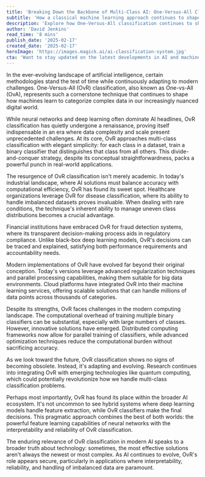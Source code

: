 ```yaml
---
title: 'Breaking Down the Backbone of Multi-Class AI: One-Versus-All Classification'
subtitle: 'How a classical machine learning approach continues to shape modern AI solutions'
description: 'Explore how One-Versus-All classification continues to shape modern AI solutions, combining classical machine learning principles with cutting-edge technologies to solve complex classification problems in healthcare, finance, and beyond.'
author: 'David Jenkins'
read_time: '8 mins'
publish_date: '2025-02-17'
created_date: '2025-02-17'
heroImage: 'https://images.magick.ai/ai-classification-system.jpg'
cta: 'Want to stay updated on the latest developments in AI and machine learning? Follow us on LinkedIn for expert insights and analysis on emerging technologies like One-Versus-All classification.'
---
```


In the ever-evolving landscape of artificial intelligence, certain methodologies stand the test of time while continuously adapting to modern challenges. One-Versus-All (OvR) classification, also known as One-vs-All (OvA), represents such a cornerstone technique that continues to shape how machines learn to categorize complex data in our increasingly nuanced digital world.

While neural networks and deep learning often dominate AI headlines, OvR classification has quietly undergone a renaissance, proving itself indispensable in an era where data complexity and scale present unprecedented challenges. At its core, OvR approaches multi-class classification with elegant simplicity: for each class in a dataset, train a binary classifier that distinguishes that class from all others. This divide-and-conquer strategy, despite its conceptual straightforwardness, packs a powerful punch in real-world applications.

The resurgence of OvR classification isn't merely academic. In today's industrial landscape, where AI solutions must balance accuracy with computational efficiency, OvR has found its sweet spot. Healthcare organizations leverage OvR for disease classification, where its ability to handle imbalanced datasets proves invaluable. When dealing with rare conditions, the technique's inherent ability to manage uneven class distributions becomes a crucial advantage.

Financial institutions have embraced OvR for fraud detection systems, where its transparent decision-making process aids in regulatory compliance. Unlike black-box deep learning models, OvR's decisions can be traced and explained, satisfying both performance requirements and accountability needs.

Modern implementations of OvR have evolved far beyond their original conception. Today's versions leverage advanced regularization techniques and parallel processing capabilities, making them suitable for big data environments. Cloud platforms have integrated OvR into their machine learning services, offering scalable solutions that can handle millions of data points across thousands of categories.

Despite its strengths, OvR faces challenges in the modern computing landscape. The computational overhead of training multiple binary classifiers can be substantial, especially with large numbers of classes. However, innovative solutions have emerged. Distributed computing frameworks now allow for parallel training of classifiers, while advanced optimization techniques reduce the computational burden without sacrificing accuracy.

As we look toward the future, OvR classification shows no signs of becoming obsolete. Instead, it's adapting and evolving. Research continues into integrating OvR with emerging technologies like quantum computing, which could potentially revolutionize how we handle multi-class classification problems.

Perhaps most importantly, OvR has found its place within the broader AI ecosystem. It's not uncommon to see hybrid systems where deep learning models handle feature extraction, while OvR classifiers make the final decisions. This pragmatic approach combines the best of both worlds: the powerful feature learning capabilities of neural networks with the interpretability and reliability of OvR classification.

The enduring relevance of OvR classification in modern AI speaks to a broader truth about technology: sometimes, the most effective solutions aren't always the newest or most complex. As AI continues to evolve, OvR's role appears secure, particularly in applications where interpretability, reliability, and handling of imbalanced data are paramount.